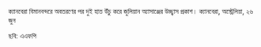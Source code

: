ক্যানবেরা বিমানবন্দরে অবতরণের পর দুই হাত উঁচু করে জুলিয়ান অ্যাসাঞ্জের উচ্ছ্বাস প্রকাশ। ক্যানবেরা, অস্ট্রেলিয়া, ২৬ জুন

ছবি: এএফপি
